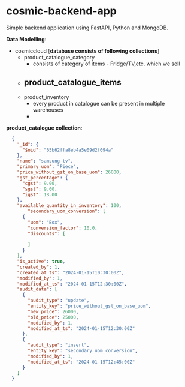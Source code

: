 # cosmic-backend-app
Simple backend application using FastAPI, Python and MongoDB.

**Data Modelling**:

* cosmiccloud [**database consists of following collections**]
  * product_catalogue_category
    - consists of category of items - Fridge/TV,etc. which we sell
  * product_catalogue_items
    - 
  * product_inventory
    - every product in catalogue can be present in multiple warehouses
    - 

**product_catalogue collection**:
```json
  {
    "_id": {
      "$oid": "65b62ffa8eb4a5e09d2f094a"
    },
    "name": "samsung-tv",
    "primary_uom": "Piece",
    "price_without_gst_on_base_uom": 26000,
    "gst_percentage": {
      "cgst": 9.00,
      "sgst": 9.00,
      "igst": 18.00
    },
    "available_quantity_in_inventory": 100,
		"secondary_uom_conversion": [
      {
        "uom": "Box",
        "conversion_factor": 10.0,
        "discounts": [
          
        ]
      }
    ],
    "is_active": true,
    "created_by": 1,
    "created_at_ts": "2024-01-15T10:30:00Z",
    "modified_by": 1,
    "modified_at_ts": "2024-01-15T12:30:00Z",
    "audit_data": [
      {
        "audit_type": "update",
        "entity_key": "price_without_gst_on_base_uom",
        "new_price": 26000,
        "old_price": 25000,
        "modified_by": 1,
        "modified_at_ts": "2024-01-15T12:30:00Z"
      },
      {
        "audit_type": "insert",
        "entity_key": "secondary_uom_conversion",
        "modified_by": 1,
        "modified_at_ts": "2024-01-15T12:45:00Z"
      }
    ]
  }
```
